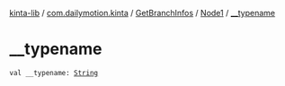 [kinta-lib](../../../index.md) / [com.dailymotion.kinta](../../index.md) / [GetBranchInfos](../index.md) / [Node1](index.md) / [__typename](./__typename.md)

# __typename

`val __typename: `[`String`](https://kotlinlang.org/api/latest/jvm/stdlib/kotlin/-string/index.html)